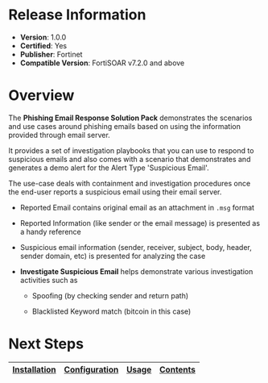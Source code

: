 # Release Information

* **Version**:  1.0.0
* **Certified**: Yes
* **Publisher**: Fortinet
* **Compatible Version**: FortiSOAR v7.2.0 and above

# Overview

The **Phishing Email Response Solution Pack** demonstrates the scenarios and use cases around phishing emails based on using the information provided through email server.

It provides a set of investigation playbooks that you can use to respond to suspicious emails and also comes with a scenario that demonstrates and generates a demo alert for the Alert Type 'Suspicious Email'. 

The use-case deals with containment and investigation procedures once the end-user reports a suspicious email using their email server. 

* Reported Email contains original email as an attachment in `.msg` format
* Reported Information (like sender or the email message) is presented as a handy reference
* Suspicious email information (sender, receiver, subject, body, header, sender domain, etc) is presented for analyzing the case 
* **Investigate Suspicious Email** helps demonstrate various investigation activities such as 

    * Spoofing (by checking sender and return path) 

    * Blacklisted Keyword match (bitcoin in this case) 

# Next Steps

| [Installation](https://github.com/fortinet-fortisoar/solution-pack-sunburst-attack/blob/develop/docs/setup.md#installation) | [Configuration](https://github.com/fortinet-fortisoar/solution-pack-sunburst-attack/blob/develop/docs/setup.md#configuration) | [Usage](https://github.com/fortinet-fortisoar/solution-pack-sunburst-attack/blob/develop/docs/usage.md) | [Contents](https://github.com/fortinet-fortisoar/solution-pack-sunburst-attack/blob/develop/docs/contents.md) |
|--------------------------------------------|----------------------------------------------|------------------------|------------------------------|
